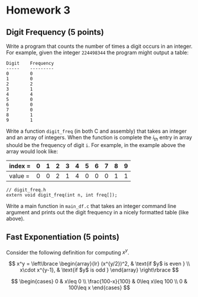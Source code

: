 # Homework 3 

## Digit Frequency (5 points)
Write a program that counts the number of times a digit occurs 
in an integer. For example, given the integer `224498344` the program might
output a table:


```
Digit    Frequency
-----    ---------
0        0
1        0 
2        2
3        1
4        4
5        0
6        0
7        0
8        1
9        1
```

Write a function `digit_freq` (in both C and assembly) that takes an integer
and an array of integers.  When the function is complete the $i_{th}$ entry in 
array should be the frequency of digit `i`. For example, in the example above the 
array would look like:

|index = | 0 | 1 | 2 | 3 | 4 | 5 | 6 | 7 | 8 | 9 |
|--------|---|---|---|---|---|---|---|---|---|---|
|value = | 0 | 0 | 2 | 1 | 4 | 0 | 0 | 0 | 1 | 1 |


```
// digit_freq.h
extern void digit_freq(int n, int freq[]);
```

Write a main function in `main_df.c` that takes an integer command line argument and prints out 
the digit frequency in a nicely formatted table (like above).


## Fast Exponentiation (5 points)

Consider the following definition for computing $x^y$.

$$
x^y = 
\left\lbrace
    \begin{array}{lr}
        (x^{y/2})^2, & \text{if $y$ is even } \\
        x\cdot x^{y-1}, & \text{if $y$ is odd }
    \end{array}
\right\rbrace
$$

$$
\begin{cases} 
      0 & x\leq 0 \\
      \frac{100-x}{100} & 0\leq x\leq 100 \\
      0 & 100\leq x 
   \end{cases}
$$

